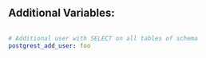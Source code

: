 ## Additional Variables:

```yaml

# Additional user with SELECT on all tables of schema
postgrest_add_user: foo

```